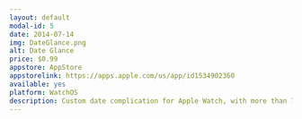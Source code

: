 ```yaml
---
layout: default
modal-id: 5
date: 2014-07-14
img: DateGlance.png
alt: Date Glance
price: $0.99
appstore: AppStore
appstorelink: https://apps.apple.com/us/app/id1534902360
available: yes
platform: WatchOS
description: Custom date complication for Apple Watch, with more than 700 possible format combinations.
---
```

